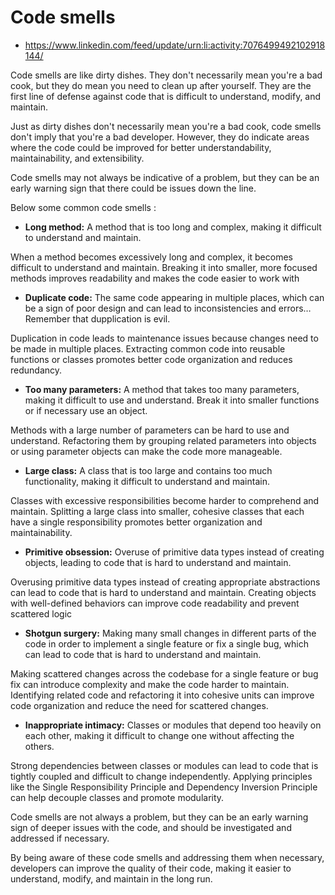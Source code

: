 # Code smells

- https://www.linkedin.com/feed/update/urn:li:activity:7076499492102918144/

Code smells are like dirty dishes. They don't necessarily mean you're a bad 
cook, but they do mean you need to clean up after yourself. They are the 
first line of defense against code that is difficult to understand, modify, 
and maintain. 

Just as dirty dishes don't necessarily mean you're a bad cook, code smells 
don't imply that you're a bad developer. However, they do indicate areas 
where the code could be improved for better understandability, 
maintainability, and extensibility. 

Code smells may not always be indicative of a problem, but they can be an 
early warning sign that there could be issues down the line. 

Below some common code smells : 

- **Long method:** A method that is too long and complex, making it difficult to 
understand and maintain. 

When a method becomes excessively long and complex, it becomes difficult to 
understand and maintain. Breaking it into smaller, more focused methods 
improves readability and makes the code easier to work with 

- **Duplicate code:** The same code appearing in multiple places, which can be a 
sign of poor design and can lead to inconsistencies and errors… Remember that 
dupplication is evil.

Duplication in code leads to maintenance issues because changes need to be 
made in multiple places. Extracting common code into reusable functions or 
classes promotes better code organization and reduces redundancy. 

- **Too many parameters:** A method that takes too many parameters, making it 
difficult to use and understand. Break it into smaller functions or if 
necessary use an object. 

Methods with a large number of parameters can be hard to use and understand. 
Refactoring them by grouping related parameters into objects or using 
parameter objects can make the code more manageable. 

- **Large class:** A class that is too large and contains too much functionality, 
making it difficult to understand and maintain. 

Classes with excessive responsibilities become harder to comprehend and 
maintain. Splitting a large class into smaller, cohesive classes that each 
have a single responsibility promotes better organization and 
maintainability. 

- **Primitive obsession:** Overuse of primitive data types instead of creating 
objects, leading to code that is hard to understand and maintain. 

Overusing primitive data types instead of creating appropriate abstractions 
can lead to code that is hard to understand and maintain. Creating objects 
with well-defined behaviors can improve code readability and prevent 
scattered logic 

- **Shotgun surgery:** Making many small changes in different parts of the code 
in order to implement a single feature or fix a single bug, which can lead to 
code that is hard to understand and maintain. 

Making scattered changes across the codebase for a single feature or bug fix 
can introduce complexity and make the code harder to maintain. Identifying 
related code and refactoring it into cohesive units can improve code 
organization and reduce the need for scattered changes. 

- **Inappropriate intimacy:** Classes or modules that depend too heavily on each 
other, making it difficult to change one without affecting the others. 

Strong dependencies between classes or modules can lead to code that is 
tightly coupled and difficult to change independently. Applying principles 
like the Single Responsibility Principle and Dependency Inversion Principle 
can help decouple classes and promote modularity. 

Code smells are not always a problem, but they can be an early warning sign 
of deeper issues with the code, and should be investigated and addressed if 
necessary. 

By being aware of these code smells and addressing them when necessary, 
developers can improve the quality of their code, making it easier to 
understand, modify, and maintain in the long run. 


